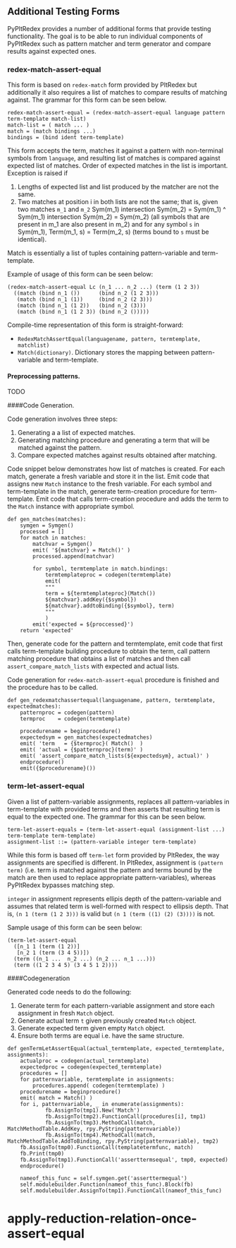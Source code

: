 ## Additional Testing Forms

PyPltRedex provides a number of additional forms that provide testing functionality. The goal is to be able to run individual components of PyPltRedex such as pattern matcher and term generator and compare results against expected ones. 

### redex-match-assert-equal

This form is based on `redex-match` form provided by PltRedex but additionally it also requires a list of matches to compare results of matching against. The grammar for this form can be seen below.

```
redex-match-assert-equal = (redex-match-assert-equal language pattern term-template match-list)
match-list = ( match ... )
match = (match bindings ...)
bindings = (bind ident term-template)
```

This form accepts the term, matches it against a pattern with non-terminal symbols from `language`, and resulting list of matches is compared against expected list of matches. Order of expected matches in the list is important. Exception is raised if 

1. Lengths of expected list and list produced by the matcher are not the same.
2. Two matches at position i in both lists are not the same; that is, given two matches `m_1` and `m_2` Sym(m_1) intersection Sym(m_2) = Sym(m_1) ^ Sym(m_1) intersection Sym(m_2) = Sym(m_2) (all symbols that are present in m_1 are also present in m_2) and for any symbol `s` in Sym(m_1), Term(m_1, s) = Term(m_2, s) (terms bound to `s` must be identical).

Match is essentially a list of tuples containing pattern-variable and term-template.

Example of usage of this form can be seen below: 

```
(redex-match-assert-equal Lc (n_1 ... n_2 ...) (term (1 2 3))
  ((match (bind n_1 ())      (bind n_2 (1 2 3)))
   (match (bind n_1 (1))     (bind n_2 (2 3)))
   (match (bind n_1 (1 2))   (bind n_2 (3)))
   (match (bind n_1 (1 2 3)) (bind n_2 ()))))
```

Compile-time representation of this form is straight-forward:

* `RedexMatchAssertEqual(languagename, pattern, termtemplate, matchlist)`
* `Match(dictionary)`. Dictionary stores the mapping between pattern-variable and term-template.

#### Preprocessing patterns.
TODO

####Code Generation.

Code generation involves three steps: 

1. Generating a a list of expected matches.
2. Generating matching procedure and generating a term that will be matched against the pattern.
3. Compare expected matches against results obtained after matching.

Code snippet below demonstrates how list of matches is created. For each match, generate a fresh variable and store it in the list. Emit code that assigns new `Match` instance to the fresh variable. For each symbol and term-template in the match, generate term-creation procedure for term-template. Emit code that calls term-creation procedure and adds the term to the `Match` instance with appropriate symbol.

```
def gen_matches(matches):
	symgen = Symgen()
	processed = []
	for match in matches:
		matchvar = Symgen()
		emit( '${matchvar} = Match()' )
		processed.append(matchvar)

		for symbol, termtemplate in match.bindings:
			termtemplateproc = codegen(termtemplate)
			emit(
			"""
			term = ${termtemplateproc}(Match())
			${matchvar}.addKey({$symbol})
			${matchvar}.addtoBinding({$symbol}, term)
			"""
			)
		emit('expected = ${proccessed}')
	return 'expected'
```
Then, generate code for the pattern and termtemplate, emit code that first calls term-template building procedure to obtain the term, call pattern matching procedure that obtains a list of matches and then call `assert_compare_match_lists` with expected and actual lists.

Code generation for `redex-match-assert-equal` procedure is finished and the procedure has to be called. 

```
def gen_redexmatchassertequal(languagename, pattern, termtemplate, expectedmatches):
	patternproc = codegen(pattern)
	termproc    = codegen(termtemplate)

	procedurename = beginprocedure()
	expectedsym = gen_matches(expectedmatches)
	emit( 'term   = {$termproc}( Match()  )
	emit( 'actual = {$patternproc}(term)' )
	emit( 'assert_compare_match_lists(${expectedsym}, actual)' )
	endprocedure()
	emit({$procedurename}())
```

### term-let-assert-equal

Given a list of pattern-variable assignments, replaces all pattern-variables in term-template with provided terms and then asserts that resulting term is equal to the expected one. The grammar for this can be seen below. 

```
term-let-assert-equals = (term-let-assert-equal (assignment-list ...) term-template term-template)
assignment-list ::= (pattern-variable integer term-template)
```


While this form is based off `term-let` form provided by PltRedex, the way assignments are specified is different. In PltRedex, assignment is `(pattern term)` (i.e. term is matched against the pattern and terms bound by the match are then used to replace appropriate pattern-variables), whereas PyPltRedex bypasses matching step. 

`integer` in assignment represents ellipis depth of the pattern-variable and assumes that related term is well-formed with respect to ellipsis depth. That is, `(n 1 (term (1 2 3)))` is valid but `(n 1 (term ((1) (2) (3))))` is not.

Sample usage of this form can be seen below:

```
(term-let-assert-equal
  ([n_1 1 (term (1 2))]
   [n_2 1 (term (3 4 5))])
  (term ((n_1 ...  n_2 ...) (n_2 ... n_1 ...)))
  (term ((1 2 3 4 5) (3 4 5 1 2))))
```

####Codegeneration

Generated code needs to do the following:

1. Generate term for each pattern-variable assignment and store each assignment in fresh `Match` object.
2. Generate actual term `t` given previously created `Match` object.
3. Generate expected term given empty `Match` object.
4. Ensure both terms are equal i.e. have the same structure.

```
def genTermLetAssertEqual(actual_termtemplate, expected_termtemplate, assignments):
	actualproc = codegen(actual_termtemplate)  
	expectedproc = codegen(expected_termtemplate)
	procedures = []
	for patternvariable, termtemplate in assignments:
		procedures.append( codegen(termtemplate) )
	procedurename = beginprocedure()
	emit( match = Match() )
	for i, patternvariable, _ in enumerate(assignments):
            fb.AssignTo(tmp1).New('Match')
            fb.AssignTo(tmp2).FunctionCall(procedures[i], tmp1) 
            fb.AssignTo(tmp3).MethodCall(match, MatchMethodTable.AddKey, rpy.PyString(patternvariable))
            fb.AssignTo(tmp4).MethodCall(match, MatchMethodTable.AddToBinding, rpy.PyString(patternvariable), tmp2)
	fb.AssignTo(tmp0).FunctionCall(templatetermfunc, match)
	fb.Print(tmp0)
	fb.AssignTo(tmp1).FunctionCall('asserttermsequal', tmp0, expected)
	endprocedure()

	nameof_this_func = self.symgen.get('asserttermequal')
	self.modulebuilder.Function(nameof_this_func).Block(fb)
	self.modulebuilder.AssignTo(tmp1).FunctionCall(nameof_this_func)

```

# apply-reduction-relation-once-assert-equal
